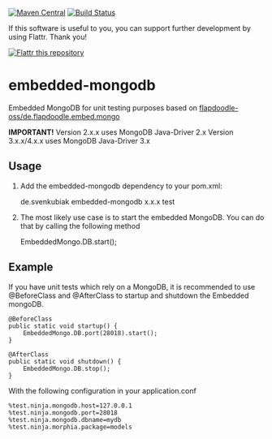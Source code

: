 [![Maven Central](https://maven-badges.herokuapp.com/maven-central/de.svenkubiak/embedded-mongodb/badge.svg)](https://maven-badges.herokuapp.com/maven-central/de.svenkubiak/embedded-mongodb)
[![Build Status](https://secure.travis-ci.org/svenkubiak/embedded-mongodb.png?branch=master)](http://travis-ci.org/svenkubiak/embedded-mongodb)

If this software is useful to you, you can support further development by using Flattr. Thank you!

[![Flattr this repository](http://api.flattr.com/button/flattr-badge-large.png)](https://flattr.com/submit/auto?user_id=svenkubiak&url=https://github.com/svenkubiak/embedded-mongodb&title=embedded-mongodb&language=en&tags=github&category=software)


embedded-mongodb
================

Embedded MongoDB for unit testing purposes based on [flapdoodle-oss/de.flapdoodle.embed.mongo][1]

**IMPORTANT!**
Version 2.x.x uses MongoDB Java-Driver 2.x
Version 3.x.x/4.x.x uses MongoDB Java-Driver 3.x

Usage
------------------

1) Add the embedded-mongodb dependency to your pom.xml:

    <dependency>
        <groupId>de.svenkubiak</groupId>
        <artifactId>embedded-mongodb</artifactId>
        <version>x.x.x</version>
        <scope>test</scope>
    </dependency>

2) The most likely use case is to start the embedded MongoDB. You can do that by calling the following method

	EmbeddedMongo.DB.start();
	
	
Example
------------------

If you have unit tests which rely on a MongoDB, it is recommended to use @BeforeClass and @AfterClass to startup and shutdown the Embedded mongoDB.

	@BeforeClass
	public static void startup() {
		EmbeddedMongo.DB.port(28018).start();
	}

	@AfterClass
	public static void shutdown() {
		EmbeddedMongo.DB.stop();
	}
	
With the following configuration in your application.conf

	%test.ninja.mongodb.host=127.0.0.1
	%test.ninja.mongodb.port=28018
	%test.ninja.mongodb.dbname=mydb
	%test.ninja.morphia.package=models


[1]: https://github.com/flapdoodle-oss/de.flapdoodle.embed.mongo
